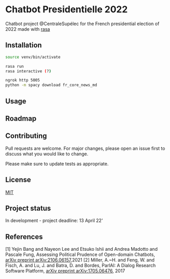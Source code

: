 # Chatbot Presidentielle 2022
Chatbot project @CentraleSupélec for the French presidential election of 2022 made with [rasa](https://rasa.com/)

## Installation
```bash 
source venv/bin/activate
```

```bash 
rasa run
rasa interactive (?)
```

```bash 
ngrok http 5005
python -m spacy download fr_core_news_md
```

## Usage

## Roadmap

## Contributing
Pull requests are welcome. For major changes, please open an issue first to discuss what you would like to change.

Please make sure to update tests as appropriate.

## License
[MIT]()

## Project status
In development - project deadline: 13 April 22'

## References
[1] Yejin Bang and Nayeon Lee and Etsuko Ishii and Andrea Madotto and Pascale Fung, Assessing Political Prudence of Open-domain Chatbots, [arXiv preprint arXiv:2106.06157](https://arxiv.org/abs/2106.06157),2021
[2] Miller, A.~H. and Feng, W. and Fisch, A. and Lu, J. and Batra, D. and Bordes, ParlAI: A Dialog Research Software Platform, [arXiv preprint arXiv:1705.06476](https://arxiv.org/abs/2004.13637), 2017